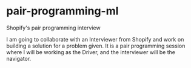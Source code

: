 # pair-programming-ml
Shopify's pair programming interview

I am going to collaborate with an Interviewer from Shopify and work on building a solution for a problem given. It is a pair programming session where I will be working as the Driver, and the interviewer will be the navigator.
